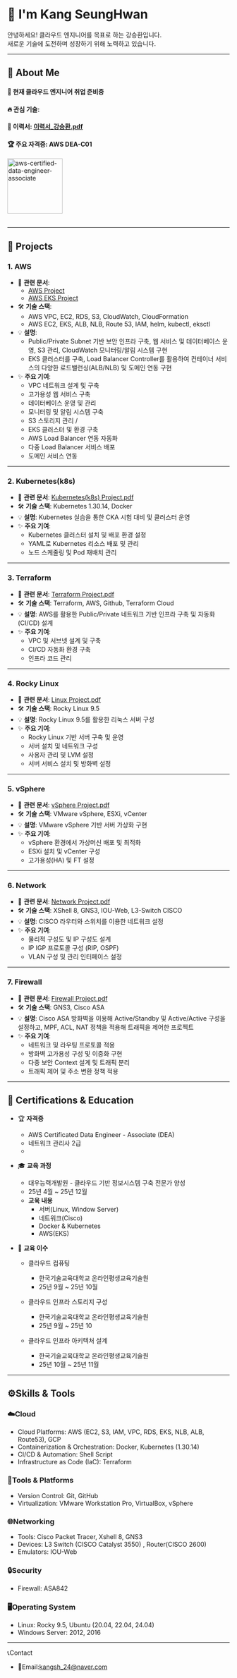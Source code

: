 <div>
  
  <!--Header-->
  <h1>👋 I'm Kang SeungHwan</h1>
  안녕하세요! 클라우드 엔지니어를 목표로 하는 강승환입니다.<br/>
  새로운 기술에 도전하며 성장하기 위해 노력하고 있습니다.
  
</div>

---

<div>
  <!--Body-->
  
  ## 👀 About Me
  #### :raising_hand: 현재 클라우드 엔지니어 취업 준비중<br/>
  #### :fire: 관심 기술: <br/>
  #### 📝 이력서: [이력서_강승환.pdf](https://github.com/Kang-SeungHwan/Kang-SeungHwan/blob/32b49ec0a986e17c5f1dd65e978db474bf2c575a/Data/%EC%9D%B4%EB%A0%A5%EC%84%9C_%EA%B0%95%EC%8A%B9%ED%99%98.pdf) <br/>
  #### 🏆 주요 자격증: AWS DEA-C01 <br/>

  <img width="125" height="125" alt="aws-certified-data-engineer-associate" src="https://github.com/user-attachments/assets/d4f239fc-28b4-414d-aec6-e589a7de04f1" />

  <br/>
  <br/>
  
  ---
  
  ## 💼 Projects
  ### 1. AWS
  * 📄 **관련 문서**:
    * [AWS Project](https://github.com/Kang-SeungHwan/Kang-SeungHwan/blob/17dc97ca305d3a205ebb16981146781eadba8f35/Data/Rest_AWS%20Project(2%EC%9D%B8).pdf)<br/>
    * [AWS EKS Project](https://github.com/Kang-SeungHwan/Kang-SeungHwan/blob/9975cd815b3b4d6aa67bb99260d674422f3d902f/Data/Rest_AWS_EKS%20Project.pdf)<br/>
  * 🛠️ **기술 스택**:
    * AWS VPC, EC2, RDS, S3, CloudWatch, CloudFormation
    * AWS EC2, EKS, ALB, NLB, Route 53, IAM, helm, kubectl, eksctl
  * 💡 **설명**:
    * Public/Private Subnet 기반 보안 인프라 구축, 웹 서비스 및 데이터베이스 운영, S3 관리, CloudWatch 모니터링/알림 시스템 구현
    * EKS 클러스터를 구축, Load Balancer Controller를 활용하여 컨테이너 서비스의 다양한 로드밸런싱(ALB/NLB) 및 도메인 연동 구현
  * ✨ **주요 기여**: <br/>
    * VPC 네트워크 설계 및 구축
    * 고가용성 웹 서비스 구축
    * 데이터베이스 운영 및 관리
    * 모니터링 및 알림 시스템 구축
    * S3 스토리지 관리 /
    * EKS 클러스터 및 환경 구축
    * AWS Load Balancer 연동 자동화
    * 다중 Load Balancer 서비스 배포
    * 도메인 서비스 연동
  ---

  ### 2. Kubernetes(k8s)
  * 📄 **관련 문서**: [Kubernetes(k8s) Project.pdf](https://github.com/Kang-SeungHwan/Kang-SeungHwan/blob/17dc97ca305d3a205ebb16981146781eadba8f35/Data/Rest_k8s%20Project.pdf)<br/>
  * 🛠️ **기술 스택**: Kubernetes 1.30.14, Docker
  * 💡 **설명**: Kubernetes 실습을 통한 CKA 시험 대비 및 클러스터 운영
  * ✨ **주요 기여**: <br/>
    * Kubernetes 클러스터 설치 및 배포 환경 설정
    * YAML로 Kubernetes 리소스 배포 및 관리
    * 노드 스케줄링 및 Pod 재배치 관리
  ---

  ### 3. Terraform
  * 📄 **관련 문서**: [Terraform Project.pdf](https://github.com/Kang-SeungHwan/Kang-SeungHwan/blob/cbeb4cba36b4645867896c4228065093714a0a31/Data/Rest_Terraform%20Project.pdf)<br/>
  * 🛠️ **기술 스택**: Terraform, AWS, Github, Terraform Cloud
  * 💡 **설명**: AWS를 활용한 Public/Private 네트워크 기반 인프라 구축 및 자동화(CI/CD) 설계
  * ✨ **주요 기여**: <br/>
    * VPC 및 서브넷 설계 및 구축
    * CI/CD 자동화 환경 구축
    * 인프라 코드 관리
  ---

  ### 4. Rocky Linux
  * 📄 **관련 문서**: [Linux Project.pdf](https://github.com/Kang-SeungHwan/Kang-SeungHwan/blob/729a619812e9ce147f0403f67a16f30ecc55cfaf/Data/Rest_Linux%20Project.pdf)<br/>
  * 🛠️ **기술 스택**: Rocky Linux 9.5
  * 💡 **설명**: Rocky Linux 9.5를 활용한 리눅스 서버 구성
  * ✨ **주요 기여**: <br/>
    * Rocky Linux 기반 서버 구축 및 운영
    * 서버 설치 및 네트워크 구성
    * 사용자 관리 및 LVM 설정
    * 서버 서비스 설치 및 방화벽 설정
  ---

  ### 5. vSphere
  * 📄 **관련 문서**: [vSphere Project.pdf](https://github.com/Kang-SeungHwan/Kang-SeungHwan/blob/729a619812e9ce147f0403f67a16f30ecc55cfaf/Data/Rest_vSphere%20Project.pdf)<br/>
  * 🛠️ **기술 스택**: VMware vSphere, ESXi, vCenter
  * 💡 **설명**: VMware vSphere 기반 서버 가상화 구현
  * ✨ **주요 기여**: <br/>
    * vSphere 환경에서 가상머신 배포 및 최적화
    * ESXi 설치 및 vCenter 구성
    * 고가용성(HA) 및 FT 설정
  ---

  ### 6. Network
  * 📄 **관련 문서**: [Network Project.pdf](https://github.com/Kang-SeungHwan/Kang-SeungHwan/blob/729a619812e9ce147f0403f67a16f30ecc55cfaf/Data/Rest_Network%20Project.pdf)<br/>
  * 🛠️ **기술 스택**: XShell 8, GNS3, IOU-Web, L3-Switch CISCO
  * 💡 **설명**: CISCO 라우터와 스위치를 이용한 네트워크 설정
  * ✨ **주요 기여**: <br/>
    * 물리적 구성도 및 IP 구성도 설계
    * IP IGP 프로토콜 구성 (RIP, OSPF)
    * VLAN 구성 및 관리 인터페이스 설정
  ---

  ### 7. Firewall
  * 📄 **관련 문서**: [Firewall Project.pdf](https://github.com/Kang-SeungHwan/Kang-SeungHwan/blob/17dc97ca305d3a205ebb16981146781eadba8f35/Data/Rest_Firewall%20Project.pdf)<br/>
  * 🛠️ **기술 스택**: GNS3, Cisco ASA
  * 💡 **설명**: Cisco ASA 방화벽을 이용해 Active/Standby 및 Active/Active 구성을 설정하고, MPF, ACL, NAT 정책을 적용해 트래픽을 제어한 프로젝트
  * ✨ **주요 기여**: <br/>
    * 네트워크 및 라우팅 프로토콜 적용
    * 방화벽 고가용성 구성 및 이중화 구현
    * 다중 보안 Context 설계 및 트래픽 분리
    * 트래픽 제어 및 주소 변환 정책 적용
  ---

  ## 📜 Certifications & Education  <br/>
  * 🏆 **자격증**
    * AWS Certificated Data Engineer - Associate (DEA)
    * 네트워크 관리사 2급
    * 

  * 🎓 **교육 과정**
    * 대우능력개발원 - 클라우드 기반 정보시스템 구축 전문가 양성
    * 25년 4월 ~ 25년 12월
    * **교육 내용**
      * 서버(Linux, Window Server)
      * 네트워크(Cisco)
      * Docker & Kubernetes
      * AWS(EKS)

  * 📁 **교육 이수**
    * 클라우드 컴퓨팅
      * 한국기술교육대학교 온라인평생교육기술원
      * 25년 9월 ~ 25년 10월
            
    * 클라우드 인프라 스토리지 구성
      * 한국기술교육대학교 온라인평생교육기술원
      * 25년 9월 ~ 25년 10
            
    * 클라우드 인프라 아키텍처 설계
      * 한국기술교육대학교 온라인평생교육기술원
      * 25년 10월 ~ 25년 11월
        
  ---

  ## ⚙️Skills & Tools  <br/>
  ### ☁️Cloud
  * Cloud Platforms: AWS (EC2, S3, IAM, VPC, RDS, EKS, NLB, ALB, Route53), GCP
  * Containerization & Orchestration: Docker, Kubernetes (1.30.14)
  * CI/CD & Automation: Shell Script 
  * Infrastructure as Code (IaC): Terraform

  ### 🧰Tools & Platforms
  * Version Control: Git, GitHub
  * Virtualization: VMware Workstation Pro, VirtualBox, vSphere
    
  ### 🌐Networking
  * Tools: Cisco Packet Tracer, Xshell 8, GNS3
  * Devices: L3 Switch (CISCO Catalyst 3550) , Router(CISCO 2600)
  * Emulators: IOU-Web
 
  ### 🔒Security
  * Firewall: ASA842

  ### 🖥️Operating System
  * Linux: Rocky 9.5, Ubuntu (20.04, 22.04, 24.04)
  * Windows Server: 2012, 2016

  ---

  📞Contact </br>
  * 📧Email:kangsh_24@naver.com

 
</div>


